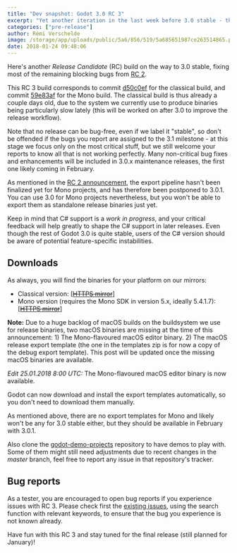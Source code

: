 ```yaml
---
title: "Dev snapshot: Godot 3.0 RC 3"
excerpt: "Yet another iteration in the last week before 3.0 stable - this third release candidate should fix the main issues found in 3.0 RC 2, and bring us very close to what the stable release should be. Please test it extensively, it's (probably) the last call before takeoff!"
categories: ["pre-release"]
author: Rémi Verschelde
image: /storage/app/uploads/public/5a6/856/519/5a685651987ce263514865.png
date: 2018-01-24 09:48:06
---
```


Here's another *Release Candidate* (RC) build on the way to 3.0 stable, fixing most of the remaining blocking bugs from [RC 2](/article/dev-snapshot-godot-3-0-rc-2).

This RC 3 build corresponds to commit [d50c0ef](https://github.com/godotengine/godot/commit/d50c0efd2c352b1e03fea1425e01e120dab8f2bb) for the classical build, and commit [59e83af](https://github.com/godotengine/godot/commit/59e83af201af5a93c7a13750d781c050c2275c07) for the Mono build. The classical build is thus already a couple days old, due to the system we currently use to produce binaries being particularly slow lately (this will be worked on after 3.0 to improve the release workflow).

Note that no release can be bug-free, even if we label it "stable", so don't be offended if the bugs you report are assigned to the 3.1 milestone - at this stage we focus only on the most critical stuff, but we still welcome your reports to know all that is not working perfectly. Many non-critical bug fixes and enhancements will be included in 3.0.x maintenance releases, the first one likely coming in February.

As mentioned in the [RC 2 announcement](/article/dev-snapshot-godot-3-0-rc-3), the export pipeline hasn't been finalized yet for Mono projects, and has therefore been postponed to 3.0.1. You can use 3.0 for Mono projects nevertheless, but you won't be able to export them as standalone release binaries just yet.

Keep in mind that C# support is a *work in progress*, and your critical feedback will help greatly to shape the C# support in later releases. Even though the rest of Godot 3.0 is quite stable, users of the C# version should be aware of potential feature-specific instabilities.

## Downloads

As always, you will find the binaries for your platform on our mirrors:

- Classical version: [[~~HTTPS mirror~~](https://github.com/godotengine/godot-builds/releases/3.0-rc3)]
- Mono version (requires the Mono SDK in version 5.x, ideally 5.4.1.7): [[~~HTTPS mirror~~](https://github.com/godotengine/godot-builds/releases/3.0-rc3)]

**Note:** Due to a huge backlog of macOS builds on the buildsystem we use for release binaries, two macOS binaries are missing at the time of this announcement: 1) The Mono-flavoured macOS editor binary. 2) The macOS release export template (the one in the templates zip is for now a copy of the debug export template). This post will be updated once the missing macOS binaries are available.

*Edit 25.01.2018 8:00 UTC:* The Mono-flavoured macOS editor binary is now available.

Godot can now download and install the export templates automatically, so you don't need to download them manually.

As mentioned above, there are no export templates for Mono and likely won't be any for 3.0 stable either, but they should be available in February with 3.0.1.

Also clone the [godot-demo-projects](https://github.com/godotengine/godot-demo-projects/) repository to have demos to play with. Some of them might still need adjustments due to recent changes in the *master* branch, feel free to report any issue in that repository's tracker.

## Bug reports

As a tester, you are encouraged to open bug reports if you experience issues with RC 3. Please check first the [existing issues](https://github.com/godotengine/godot/issues), using the search function with relevant keywords, to ensure that the bug you experience is not known already.

Have fun with this RC 3 and stay tuned for the final release (still planned for January)!
